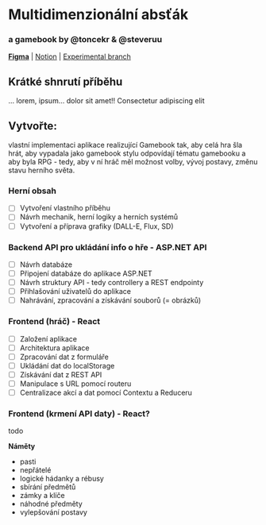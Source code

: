 # Multidimenzionální absťák
### a gamebook by @toncekr & @steveruu

**[Figma](https://www.figma.com/design/c06SWKpvasclNtKCNU2pQE/MDAGamebook?node-id=0-1&t=JM0Hsiub1j8QwFeF-1)** | [Notion]() | [Experimental branch](https://github.com/minjiyalabs/mda)

## Krátké shnrutí příběhu
... lorem, ipsum... dolor sit amet!! Consectetur adipiscing elit

## Vytvořte:
vlastní implementaci aplikace realizující Gamebook tak, aby celá hra šla hrát, aby vypadala jako gamebook stylu odpovídají tématu gamebooku a aby byla RPG - tedy, aby v ní hráč měl možnost volby, vývoj postavy, změnu stavu herního světa.

### Herní obsah 
- [ ] Vytvoření vlastního příběhu
- [ ] Návrh mechanik, herní logiky a herních systémů
- [ ] Vytvoření a příprava grafiky (DALL-E, Flux, SD)

### Backend API pro ukládání info o hře - ASP.NET API
- [ ] Návrh databáze
- [ ] Připojení databáze do aplikace ASP.NET
- [ ] Návrh struktury API - tedy controllery a REST endpointy
- [ ] Přihlašování uživatelů do aplikace
- [ ] Nahrávání, zpracování a získávání souborů (= obrázků)

### Frontend (hráč) - React
- [ ] Založení aplikace
- [ ] Architektura aplikace
- [ ] Zpracování dat z formuláře
- [ ] Ukládání dat do localStorage
- [ ] Získávání dat z REST API
- [ ] Manipulace s URL pomocí routeru
- [ ] Centralizace akcí a dat pomocí Contextu a Reduceru

### Frontend (krmení API daty) - React?
todo

**Náměty**
- pasti
- nepřátelé
- logické hádanky a rébusy
- sbírání předmětů
- zámky a klíče
- náhodné předměty
- vylepšování postavy
